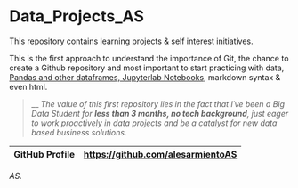# Data_Projects_AS
This repository contains learning projects &amp; self interest initiatives.

This is the first approach to understand the importance of Git, the chance to create a Github repository and most important to start practicing with data, <u>Pandas and other dataframes, Jupyterlab Notebooks</u>, markdown syntax & even html.


>
> 
> __ <cite> The value of this first repository lies in the fact that I´ve been a Big Data Student for **less than 3 months, no tech background**, just eager to work proactively in data projects and be a catalyst for new data based business solutions. </cite>
>
>

| GitHub Profile | https://github.com/alesarmientoAS |
|:---| :---|

*AS.*


